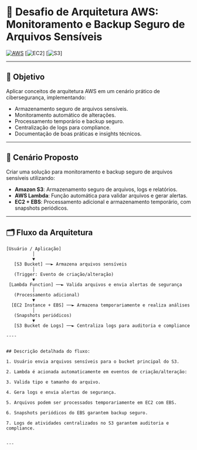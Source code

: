 # 🚀 Desafio de Arquitetura AWS: Monitoramento e Backup Seguro de Arquivos Sensíveis

[![AWS](https://img.shields.io/badge/AWS-Cloud-orange?logo=amazon-aws)](https://aws.amazon.com/)
[![EC2](https://img.shields.io/badge/EC2-Instance-green?logo=amazon-aws)]
[![S3](https://img.shields.io/badge/S3-Bucket-yellow?logo=amazon-aws)]

---

## 🎯 Objetivo
Aplicar conceitos de arquitetura AWS em um cenário prático de cibersegurança, implementando:

- Armazenamento seguro de arquivos sensíveis.
- Monitoramento automático de alterações.
- Processamento temporário e backup seguro.
- Centralização de logs para compliance.
- Documentação de boas práticas e insights técnicos.

---

## 📂 Cenário Proposto
Criar uma solução para monitoramento e backup seguro de arquivos sensíveis utilizando:

- **Amazon S3**: Armazenamento seguro de arquivos, logs e relatórios.
- **AWS Lambda**: Função automática para validar arquivos e gerar alertas.
- **EC2 + EBS**: Processamento adicional e armazenamento temporário, com snapshots periódicos.

---

## 🗂 Fluxo da Arquitetura

```text
[Usuário / Aplicação]
          │
          ▼
   [S3 Bucket] ──► Armazena arquivos sensíveis
          │
   (Trigger: Evento de criação/alteração)
          ▼
 [Lambda Function] ──► Valida arquivos e envia alertas de segurança
          │
   (Processamento adicional)
          ▼
  [EC2 Instance + EBS] ──► Armazena temporariamente e realiza análises
          │
   (Snapshots periódicos)
          ▼
   [S3 Bucket de Logs] ──► Centraliza logs para auditoria e compliance

----


## Descrição detalhada do fluxo:

1. Usuário envia arquivos sensíveis para o bucket principal do S3.

2. Lambda é acionada automaticamente em eventos de criação/alteração:

3. Valida tipo e tamanho do arquivo.

4. Gera logs e envia alertas de segurança.

5. Arquivos podem ser processados temporariamente em EC2 com EBS.

6. Snapshots periódicos do EBS garantem backup seguro.

7. Logs de atividades centralizados no S3 garantem auditoria e compliance.


---

